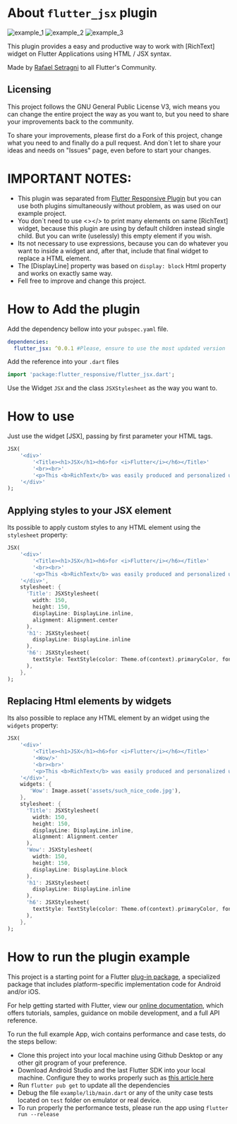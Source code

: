# About ```flutter_jsx``` plugin

![example_1](example/assets/example1.png "Initial page tests")
![example_2](example/assets/example2.png "Single example tests")
![example_3](example/assets/example3.png "Performance tests")

This plugin provides a easy and productive way to work with [RichText] widget on Flutter Applications using HTML / JSX syntax.

Made by [Rafael Setragni](https://br.linkedin.com/in/rafael-setragni-55702823) to all Flutter's Community.

## Licensing

This project follows the GNU General Public License V3, wich means you can change the entire project the way as you want to, but you need to share your improvements back to the community.

To share your improvements, please first do a Fork of this project, change what you need to and finally do a pull request. And don´t let to share your ideas and needs on "Issues" page, even before to start your changes.


# IMPORTANT NOTES:

* This plugin was separated from [Flutter Responsive Plugin](https://pub.dev/packages/flutter_responsive) but you can use both plugins simultaneously without problem, as was used on our example project.
* You don´t need to use <></> to print many elements on same [RichText] widget, because this plugin are using by default children instead single child. But you can write (uselessly) this empty element if you wish. 
* Its not necessary to use expressions, because you can do whatever you want to inside a widget and, after that, include that final widget to replace a HTML element.
* The [DisplayLine] property was based on ```display: block``` Html property and works on exactly same way.
* Fell free to improve and change this project.


# How to Add the plugin

Add the dependency bellow into your ```pubspec.yaml``` file.

```yaml
dependencies:
  flutter_jsx: ^0.0.1 #Please, ensure to use the most updated version
```
Add the reference into your ```.dart``` files
```dart
import 'package:flutter_responsive/flutter_jsx.dart';
```
Use the Widget ```JSX``` and the class ```JSXStylesheet``` as the way you want to.


# How to use

Just use the widget [JSX], passing by first parameter your HTML tags.

```dart
JSX(
    '<div>'
        '<Title><h1>JSX</h1><h6>for <i>Flutter</i></h6></Title>'
        '<br><br>'
        '<p>This <b>RichText</b> was easily produced and personalized using pure JSX / HTML</p>'
    '</div>'
);
```

## Applying styles to your JSX element

Its possible to apply custom styles to any HTML element using the ```stylesheet``` property:

```dart
JSX(
    '<div>'
        '<Title><h1>JSX</h1><h6>for <i>Flutter</i></h6></Title>'
        '<br><br>'
        '<p>This <b>RichText</b> was easily produced and personalized using pure JSX / HTML</p>'
    '</div>',
    stylesheet: {
      'Title': JSXStylesheet(
        width: 150,
        height: 150,
        displayLine: DisplayLine.inline,
        alignment: Alignment.center
      ),
      'h1': JSXStylesheet(
        displayLine: DisplayLine.inline
      ),
      'h6': JSXStylesheet(
        textStyle: TextStyle(color: Theme.of(context).primaryColor, fontWeight: FontWeight.bold)
      ),
    },
);
```


## Replacing Html elements by widgets

Its also possible to replace any HTML element by an widget using the ```widgets``` property:

```dart
JSX(
    '<div>'
        '<Title><h1>JSX</h1><h6>for <i>Flutter</i></h6></Title>'
        '<Wow/>'
        '<br><br>'
        '<p>This <b>RichText</b> was easily produced and personalized using pure JSX / HTML</p>'
    '</div>',
    widgets: {
       'Wow': Image.asset('assets/such_nice_code.jpg'),
    },
    stylesheet: {
      'Title': JSXStylesheet(
        width: 150,
        height: 150,
        displayLine: DisplayLine.inline,
        alignment: Alignment.center
      ),
      'Wow': JSXStylesheet(
        width: 150,
        height: 150,
        displayLine: DisplayLine.block
      ),
      'h1': JSXStylesheet(
        displayLine: DisplayLine.inline
      ),
      'h6': JSXStylesheet(
        textStyle: TextStyle(color: Theme.of(context).primaryColor, fontWeight: FontWeight.bold)
      ),
    },
);
```

# How to run the plugin example

This project is a starting point for a Flutter
[plug-in package](https://flutter.dev/developing-packages/),
a specialized package that includes platform-specific implementation code for
Android and/or iOS.

For help getting started with Flutter, view our 
[online documentation](https://flutter.dev/docs), which offers tutorials, 
samples, guidance on mobile development, and a full API reference.

To run the full example App, wich contains performance and case tests, do the steps bellow:

* Clone this project into your local machine using Github Desktop or any other git program of your preference.
* Download Android Studio and the last Flutter SDK into your local machine. Configure they to works properly such as [this article here](https://flutter.dev/docs/get-started/editor?tab=vscode)
* Run ```flutter pub get``` to update all the dependencies
* Debug the file ```example/lib/main.dart``` or any of the unity case tests located on ```test``` folder on emulator or real device.
* To run properly the performance tests, please run the app using ```flutter run --release```
